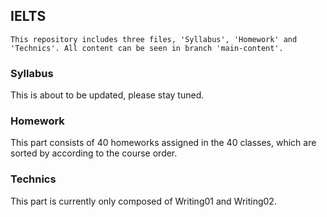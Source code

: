 ## IELTS

    This repository includes three files, 'Syllabus', 'Homework' and 'Technics'. All content can be seen in branch 'main-content'.

### Syllabus
This is about to be updated, please stay tuned.

### Homework
This part consists of 40 homeworks assigned in the 40 classes, which are sorted by according to the course order.

### Technics
This part is currently only composed of Writing01 and Writing02.
